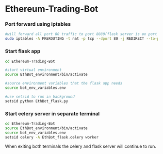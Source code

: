 # Ethereum-Trading-Bot

### Port forward using iptables
```bash
#will forward all port 80 traffic to port 8080(flask server is on port 8080)
sudo iptables -A PREROUTING -t nat -p tcp --dport 80 -j REDIRECT --to-ports 8080
```

### Start flask app
```bash
cd Ethereum-Trading-Bot

#start virtual environment
source EthBot_environment/bin/activate

#source environment variables that the flask app needs
source bot_env_variables.env

#use setsid to run in background
setsid python EthBot_flask.py
```

### Start celery server in separate terminal
```bash
cd Ethereum-Trading-Bot
source EthBot_environment/bin/activate
source bot_env_variables.env
setsid celery -A EthBot_flask.celery worker
```
When exiting both terminals the celery and flask server will continue to run.

